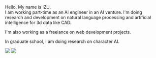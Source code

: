 Hello. My name is IZU.<br />
I am working part-time as an AI engineer in an AI venture. I'm doing research and development on natural language processing and artificial intelligence for 3d data like CAD.

I'm also working as a freelance on web development projects.

In graduate school, I am doing research on character AI.

<a href="https://github.com/anuraghazra/github-readme-stats">
  <img align="left" src="https://github-readme-stats.vercel.app/api?username=izukune&show_icons=true" />
</a>
<a href="https://github.com/anuraghazra/github-readme-stats">
  <img align="left" src="https://github-readme-stats.vercel.app/api/top-langs/?username=izukune" />
</a>
